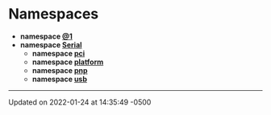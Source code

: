# Namespaces



* **namespace [@1](namespace_0d1.md)** 
* **namespace [Serial](namespace_serial.md)** 
    * **namespace [pci](namespace_serial_1_1pci.md)** 
    * **namespace [platform](namespace_serial_1_1platform.md)** 
    * **namespace [pnp](namespace_serial_1_1pnp.md)** 
    * **namespace [usb](namespace_serial_1_1usb.md)** 



-------------------------------

Updated on 2022-01-24 at 14:35:49 -0500
